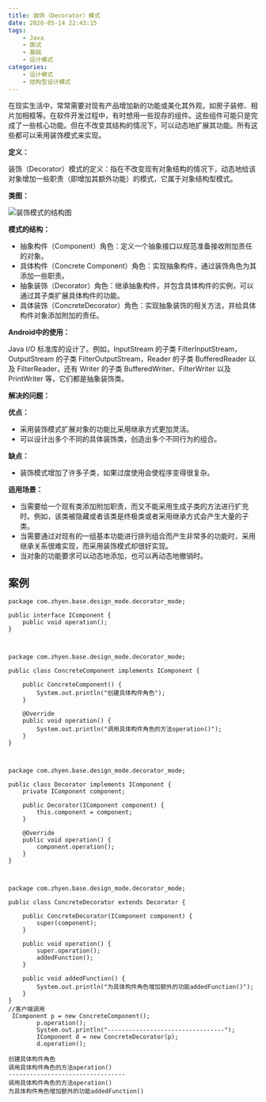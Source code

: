 ```yaml
---
title: 装饰（Decorator）模式
date: 2020-05-14 22:43:15
tags:
	- Java
	- 面试
	- 基础
	- 设计模式
categories: 
	- 设计模式
	- 结构型设计模式
---
```


在现实生活中，常常需要对现有产品增加新的功能或美化其外观，如房子装修、相片加相框等。在软件开发过程中，有时想用一些现存的组件。这些组件可能只是完成了一些核心功能。但在不改变其结构的情况下，可以动态地扩展其功能。所有这些都可以釆用装饰模式来实现。

**定义：**

装饰（Decorator）模式的定义：指在不改变现有对象结构的情况下，动态地给该对象增加一些职责（即增加其额外功能）的模式，它属于对象结构型模式。

**类图：**

![装饰模式的结构图](http://c.biancheng.net/uploads/allimg/181115/3-1Q115142115M2.gif)

**模式的结构：**

- 抽象构件（Component）角色：定义一个抽象接口以规范准备接收附加责任的对象。
- 具体构件（Concrete  Component）角色：实现抽象构件，通过装饰角色为其添加一些职责。
- 抽象装饰（Decorator）角色：继承抽象构件，并包含具体构件的实例，可以通过其子类扩展具体构件的功能。
- 具体装饰（ConcreteDecorator）角色：实现抽象装饰的相关方法，并给具体构件对象添加附加的责任。

**Android中的使用：**

Java I/O 标准库的设计了。例如，InputStream 的子类 FilterInputStream，OutputStream 的子类 FilterOutputStream，Reader 的子类 BufferedReader 以及 FilterReader，还有 Writer 的子类 BufferedWriter、FilterWriter 以及 PrintWriter 等，它们都是抽象装饰类。

**解决的问题：**

**优点：**

- 采用装饰模式扩展对象的功能比采用继承方式更加灵活。
- 可以设计出多个不同的具体装饰类，创造出多个不同行为的组合。

**缺点：**

- 装饰模式增加了许多子类，如果过度使用会使程序变得很复杂。

**适用场景：**

- 当需要给一个现有类添加附加职责，而又不能采用生成子类的方法进行扩充时。例如，该类被隐藏或者该类是终极类或者采用继承方式会产生大量的子类。
- 当需要通过对现有的一组基本功能进行排列组合而产生非常多的功能时，采用继承关系很难实现，而采用装饰模式却很好实现。
- 当对象的功能要求可以动态地添加，也可以再动态地撤销时。

## 案例

```
package com.zhyen.base.design_mode.decorator_mode;

public interface IComponent {
    public void operation();
}



package com.zhyen.base.design_mode.decorator_mode;

public class ConcreteComponent implements IComponent {

    public ConcreteComponent() {
        System.out.println("创建具体构件角色");
    }

    @Override
    public void operation() {
        System.out.println("调用具体构件角色的方法operation()");
    }
}



package com.zhyen.base.design_mode.decorator_mode;

public class Decorator implements IComponent {
    private IComponent component;

    public Decorator(IComponent component) {
        this.component = component;
    }

    @Override
    public void operation() {
        component.operation();
    }
}



package com.zhyen.base.design_mode.decorator_mode;

public class ConcreteDecorator extends Decorator {

    public ConcreteDecorator(IComponent component) {
        super(component);
    }

    public void operation() {
        super.operation();
        addedFunction();
    }

    public void addedFunction() {
        System.out.println("为具体构件角色增加额外的功能addedFunction()");
    }
}
//客户端调用
 IComponent p = new ConcreteComponent();
        p.operation();
        System.out.println("---------------------------------");
        IComponent d = new ConcreteDecorator(p);
        d.operation();
```

```
创建具体构件角色
调用具体构件角色的方法operation()
---------------------------------
调用具体构件角色的方法operation()
为具体构件角色增加额外的功能addedFunction()
```

